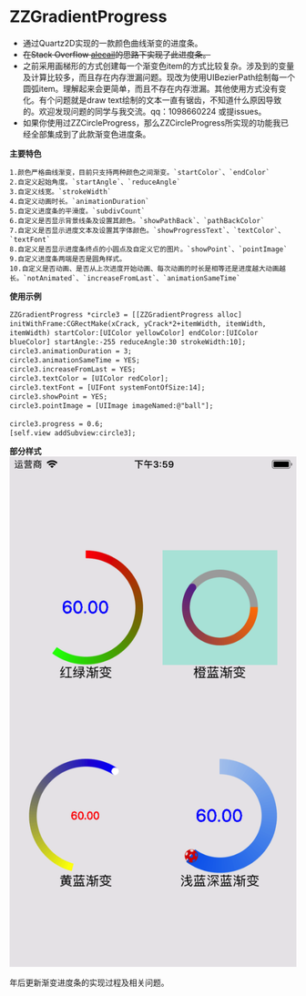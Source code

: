 # ZZGradientProgress
* 通过Quartz2D实现的一款颜色曲线渐变的进度条。
* <del>在Stack Overflow [alecail](https://stackoverflow.com/questions/11783114/draw-outer-half-circle-with-gradient-using-core-graphics-in-ios)的思路下实现了此进度条。</del>
* 之前采用画梯形的方式创建每一个渐变色item的方式比较复杂。涉及到的变量及计算比较多，而且存在内存泄漏问题。现改为使用UIBezierPath绘制每一个圆弧item。理解起来会更简单，而且不存在内存泄漏。其他使用方式没有变化。有个问题就是draw text绘制的文本一直有锯齿，不知道什么原因导致的。欢迎发现问题的同学与我交流。qq：1098660224 或提issues。
* 如果你使用过ZZCircleProgress，那么ZZCircleProgress所实现的功能我已经全部集成到了此款渐变色进度条。

**主要特色**
```
1.颜色严格曲线渐变，目前只支持两种颜色之间渐变。`startColor`、`endColor`
2.自定义起始角度。`startAngle`、`reduceAngle`
3.自定义线宽。`strokeWidth`
4.自定义动画时长。`animationDuration`
5.自定义进度条的平滑度。`subdivCount`
6.自定义是否显示背景线条及设置其颜色。`showPathBack`、`pathBackColor`
7.自定义是否显示进度文本及设置其字体颜色。`showProgressText`、`textColor`、`textFont`
8.自定义是否显示进度条终点的小圆点及自定义它的图片。`showPoint`、`pointImage`
9.自定义进度条两端是否是圆角样式。
10.自定义是否动画、是否从上次进度开始动画、每次动画的时长是相等还是进度越大动画越长。`notAnimated`、`increaseFromLast`、`animationSameTime`
```

**使用示例**

```
ZZGradientProgress *circle3 = [[ZZGradientProgress alloc] initWithFrame:CGRectMake(xCrack, yCrack*2+itemWidth, itemWidth, itemWidth) startColor:[UIColor yellowColor] endColor:[UIColor blueColor] startAngle:-255 reduceAngle:30 strokeWidth:10];
circle3.animationDuration = 3;
circle3.animationSameTime = YES;
circle3.increaseFromLast = YES;
circle3.textColor = [UIColor redColor];
circle3.textFont = [UIFont systemFontOfSize:14];
circle3.showPoint = YES;
circle3.pointImage = [UIImage imageNamed:@"ball"];

circle3.progress = 0.6;
[self.view addSubview:circle3];

```


**部分样式**
</br>
![demo](https://github.com/zhouxing5311/ZZGradientProgress/blob/master/images/demo.png)



年后更新渐变进度条的实现过程及相关问题。
